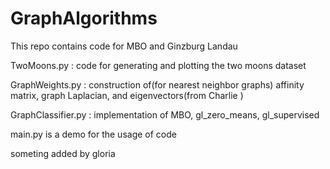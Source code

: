 # GraphAlgorithms
This repo contains code for MBO and Ginzburg Landau 

TwoMoons.py : code for generating and plotting the two moons dataset

GraphWeights.py : construction of(for nearest neighbor graphs) affinity matrix, graph Laplacian, and eigenvectors(from Charlie )

GraphClassifier.py : implementation of MBO, gl_zero_means, gl_supervised

main.py is a demo for the usage of code

someting added by gloria
